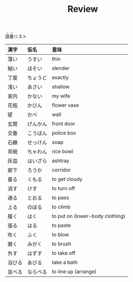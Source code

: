 ﻿---
layout: default
title: Review
parent: N5 Vocabulary List
grand_parent: <ruby>語彙<rt>ごい</rt></ruby> Vocabulary
nav_exclude: true
---

<ruby>語彙<rt>ごい</rt></ruby>リスト

| 漢字   | 仮名     | 意味                            |
|:------ |:-------- |:------------------------------- |
| 薄い   | うすい   | thin                            |
| 細い   | ほそい   | slender                         |
| 丁度   | ちょうど | exactly                         |
| 浅い   | あさい   | shallow                         |
| 家内   | かない   | my wife                         |
| 花瓶   | かびん   | flower vase                     |
| 壁     | かべ     | wall                            |
| 玄関   | げんかん | front door                      |
| 交番   | こうばん | police box                      |
| 石鹸   | せっけん | soap                            |
| 茶碗   | ちゃわん | rice bowl                       |
| 灰皿   | はいざら | ashtray                         |
| 廊下   | ろうか   | corridor                        |
| 曇る   | くもる   | to get cloudy                   |
| 消す   | けす     | to turn off                     |
| 通る   | とおる   | to pass                         |
| 上る   | のぼる   | to climb                        |
| 履く   | はく     | to put on (lower-body clothing) |
| 張る   | はる     | to paste                        |
| 吹く   | ふく     | to blow                         |
| 磨く   | みがく   | to brush                        |
| 外す   | はずす   | to take off                     |
| 浴びる | あびる   | take a bath                     |
| 並べる | ならべる | to line up (arrange)            |
